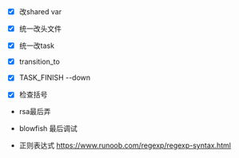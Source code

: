 - [x] 改shared var
- [x] 统一改头文件
- [x] 统一改task
- [x] transition_to
- [x] TASK_FINISH  --down
- [x] 检查括号


- rsa最后弄
- blowfish 最后调试

- 正则表达式
https://www.runoob.com/regexp/regexp-syntax.html